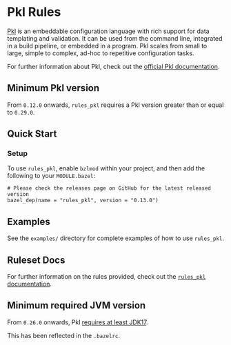 # Pkl Rules

[Pkl] is an embeddable configuration language with rich support for data templating and
validation. It can be used from the command line, integrated in a build pipeline, or embedded in a
program. Pkl scales from small to large, simple to complex, ad-hoc to repetitive configuration
tasks.

For further information about Pkl, check out the [official Pkl documentation].

[official Pkl documentation]: https://pkl-lang.org/main/current/index.html
[pkl]: https://pkl-lang.org


## Minimum Pkl version

From `0.12.0` onwards, `rules_pkl` requires a Pkl version greater than or equal to `0.29.0`.

## Quick Start

### Setup

To use `rules_pkl`, enable `bzlmod` within your project, and then add the following to your `MODULE.bazel`:

```starlark
# Please check the releases page on GitHub for the latest released version
bazel_dep(name = "rules_pkl", version = "0.13.0")
```

## Examples

See the `examples/` directory for complete examples of how to use `rules_pkl`.

## Ruleset Docs
For further information on the rules provided, check out the [`rules_pkl` documentation].

[`rules_pkl` documentation]: https://github.com/apple/rules_pkl/blob/main/docs/rules_pkl_docs.md

## Minimum required JVM version

From `0.26.0` onwards, Pkl [requires at least JDK17](https://pkl-lang.org/main/current/release-notes/0.26.html#minimum-java-version-bump).

This has been reflected in the `.bazelrc`.
